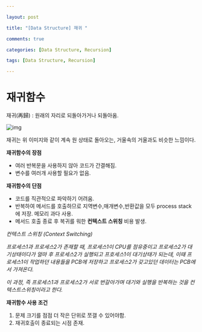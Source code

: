 ```yaml
---

layout: post

title: "[Data Structure] 재귀 "

comments: true

categories: [Data Structure, Recursion]

tags: [Data Structure, Recursion]

---
```


# 재귀함수

재귀(再歸) : 원래의 자리로 되돌아가거나 되돌아옴.

![img](https://velog.velcdn.com/images/hyoreal51/post/ea4cb13a-4d1c-4943-a6d7-2b141bb97ea7/image.gif)

재귀는 위 이미지와 같이 계속 원 상태로 돌아오는, 거울속의 거울과도 비슷한 느낌이다.

**재귀함수의 장점**

- 여러 반복문을 사용하지 않아 코드가 간결해짐.
- 변수를 여러개 사용할 필요가 없음.

**재귀함수의 단점**

- 코드를 직관적으로 파악하기 어려움.
- 반복하여 메서드를 호출하므로 지역변수,매개변수,반환값을 모두 process stack에 저장. 메모리 과다 사용.
- 메서드 호출 종료 후 복귀를 워한 **컨텍스트 스위칭** 비용 발생.

*컨텍스트 스위칭 (Context Switching)*

*프로세스1과 프로세스2가 존재할 때, 프로세스1이 CPU를 점유중이고 프로세스2가 대기상태이다가 얼마 후 프로세스2가 실행되고 프호세스1이 대기상태가 되는데, 이때 프로세스1이 작업하던 내용들을 PCB에 저장하고 프로세스2가 갖고있던 데이터는 PCB에서 가져온다.*

*이 과정, 즉 프로세스1과 프로세스2가 서로 번갈아가며 대기와 실행을 반복하는 것을 컨텍스트스위칭이라고 한다.*

**재귀함수 사용 조건**

1. 문제 크기를 점점 더 작은 단위로 쪼갤 수 있어야함.
2. 재귀호출이 종료되는 시점 존재.

